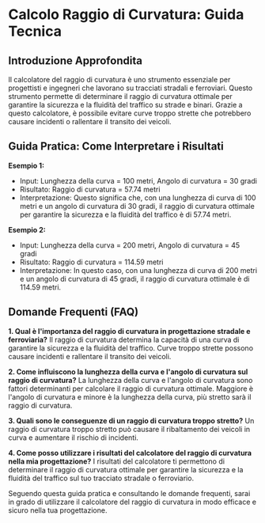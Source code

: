 # Calcolo Raggio di Curvatura: Guida Tecnica

## Introduzione Approfondita
Il calcolatore del raggio di curvatura è uno strumento essenziale per progettisti e ingegneri che lavorano su tracciati stradali e ferroviari. Questo strumento permette di determinare il raggio di curvatura ottimale per garantire la sicurezza e la fluidità del traffico su strade e binari. Grazie a questo calcolatore, è possibile evitare curve troppo strette che potrebbero causare incidenti o rallentare il transito dei veicoli.

## Guida Pratica: Come Interpretare i Risultati

**Esempio 1:**
- Input: Lunghezza della curva = 100 metri, Angolo di curvatura = 30 gradi
- Risultato: Raggio di curvatura = 57.74 metri
- Interpretazione: Questo significa che, con una lunghezza di curva di 100 metri e un angolo di curvatura di 30 gradi, il raggio di curvatura ottimale per garantire la sicurezza e la fluidità del traffico è di 57.74 metri.

**Esempio 2:**
- Input: Lunghezza della curva = 200 metri, Angolo di curvatura = 45 gradi
- Risultato: Raggio di curvatura = 114.59 metri
- Interpretazione: In questo caso, con una lunghezza di curva di 200 metri e un angolo di curvatura di 45 gradi, il raggio di curvatura ottimale è di 114.59 metri.

## Domande Frequenti (FAQ)

**1. Qual è l'importanza del raggio di curvatura in progettazione stradale e ferroviaria?**
Il raggio di curvatura determina la capacità di una curva di garantire la sicurezza e la fluidità del traffico. Curve troppo strette possono causare incidenti e rallentare il transito dei veicoli.

**2. Come influiscono la lunghezza della curva e l'angolo di curvatura sul raggio di curvatura?**
La lunghezza della curva e l'angolo di curvatura sono fattori determinanti per calcolare il raggio di curvatura ottimale. Maggiore è l'angolo di curvatura e minore è la lunghezza della curva, più stretto sarà il raggio di curvatura.

**3. Quali sono le conseguenze di un raggio di curvatura troppo stretto?**
Un raggio di curvatura troppo stretto può causare il ribaltamento dei veicoli in curva e aumentare il rischio di incidenti.

**4. Come posso utilizzare i risultati del calcolatore del raggio di curvatura nella mia progettazione?**
I risultati del calcolatore ti permettono di determinare il raggio di curvatura ottimale per garantire la sicurezza e la fluidità del traffico sul tuo tracciato stradale o ferroviario.

Seguendo questa guida pratica e consultando le domande frequenti, sarai in grado di utilizzare il calcolatore del raggio di curvatura in modo efficace e sicuro nella tua progettazione.
